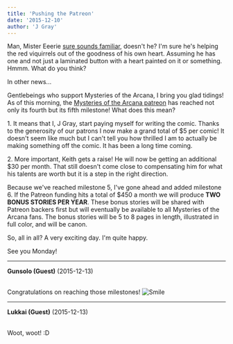 ```yaml
---
title: 'Pushing the Patreon'
date: '2015-12-10'
author: 'J Gray'
---
```


<p>Man, Mister Eeerie <a href="/comics/610/" target="_blank">sure sounds familiar</a>, doesn't he? I'm sure he's helping the red viquirrels out of the goodness of his own heart. Assuming he has one and not just a laminated button with a heart painted on it or something. Hmmm. What do you think?</p><p>In other news...</p><p>Gentlebeings who support Mysteries of the Arcana, I bring you glad tidings! As of this morning, the <a href="https://www.patreon.com/user?u=452395&amp;ty=h&amp;u=452395" target="_blank">Mysteries of the Arcana patreon</a> has reached not only its fourth but its fifth milestone! What does this mean?</p><p>1. It means that I, J Gray, start paying myself for writing the comic. Thanks to the generosity of our patrons I now make a grand total of $5 per comic! It doesn't seem like much but I can't tell you how thrilled I am to actually be making something off the comic. It has been a long time coming.</p><p>2. More important, Keith gets a raise! He will now be getting an additional $30 per month. That still doesn't come close to compensating him for what his talents are worth but it is a step in the right direction.</p><p>Because we've reached milestone 5, I've gone ahead and added milestone 6. If the Patreon funding hits a total of $450 a month we will produce <strong>TWO BONUS STORIES PER YEAR</strong>. These bonus stories will be shared with Patreon backers first but will eventually be available to all Mysteries of the Arcana fans. The bonus stories will be 5 to 8 pages in length, illustrated in full color, and will be canon. </p><p>So, all in all? A very exciting day. I'm quite happy.</p><p>See you Monday!</p>

---
**Gunsolo (Guest)** (2015-12-13)

<br> Congratulations on reaching those milestones! <img src="/smilies/smile.gif" alt="Smile" border="0"><br>

---
**Lukkai (Guest)** (2015-12-13)

<br> Woot, woot! :D<br>

